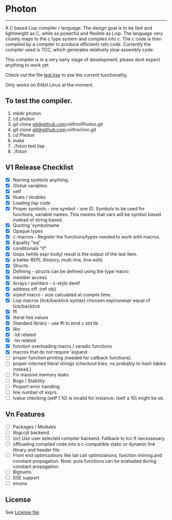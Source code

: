 # Photon
---------
A C based Lisp compiler / language. The design goal is to be fast and lightweight as C, while as powerful and flexible as Lisp. The language very closely maps to the c type system and compiles into c. The c code is then compiled by a compiler to produce efficient(-ish) code. Currently the compiler used is TCC, which generates relatively slow assembly code.

This compiler is in a very early stage of development, please dont expect anything to work yet.

Check out the file [test.lisp](test.lisp) to see the current functionality.

Only works on 64bit Linux at the moment.

To test the compiler.
---------------------
1. mkdir photon
2. cd photon
3. git clone git@github.com:rolfrm/Photon.git
4. git clone git@github.com:rolfrm/iron.git
5. cd Photon
6. make
7. ./foton test.lisp
8. ./foton 

V1 Release Checklist
--------
* [x] Naming symbols anything.
* [x] Global variables.
* [x] setf
* [x] floats / doubles
* [x] Loading lisp code
* [x] Proper symbols -  one symbol - one ID. Symbols to be used for functions, variable names. This meams that vars will be symbol based instead of string based.
* [x] Quoting 'symbolname
* [x] Opaque types
* [x] c-macros - Register the functions/types needed to work with macros.
* [x] Equality "eq"
* [x] conditionals "if"
* [x] loops (while expr body) result is the output of the last item.
* [x] a better REPL (history, multi-line, line-edit)
* [x] Structs
 * [x] Defining - structs can be defined using the type macro
 * [x] member access
* [x] Arrays / pointers - c-style deref
* [x] address off. (ref obj)
* [x] sizeof macro - size calculated at compile time.
* [x] Lisp macros (tick/backtick syntax) choosen expr/unexpr equal of tick/backtick
* [x] ffi
* [x] literal hex values
* [x] Standard library - use ffi to bind c std lib
 * [x] libc
 * [x] -ldl related
 * [x] -lm related
* [x] function overloading macro / varadic functions
* [x] macros that do not require 'expand
* [ ] proper function printing (needed for callback functions).
* [ ] proper interned literal strings (checkout tries. no probably to hash tables instead.)
* [ ] Fix massive memory leaks
* [ ] Bugs / Stability
* [ ] Propert error handling
* [ ] line number of exprs.
* [ ] lvalue checking (setf 1 10) is invalid for instance. (setf a 10) might be ok.

Vn Features
---------
* [ ] Packages / Modules
* [ ] libgccjit backend.
* [ ] (or) Use user selected compiler backend. Fallback to tcc if necessesary.
* [ ] offloading compiled code into a c-compatible static or dynamic link library and header file.
* [ ] Front end optimizations like tail call optimizations, function inlining and constant propagation. Note: pure functions can be evaluated during constant propagation.
* [ ] Bignums
* [ ] SSE support
* [ ] enums

License
------
See [License file](License.txt). 